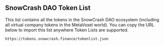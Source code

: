 ## SnowCrash DAO Token List

This list contains all the tokens in the SnowCrash DAO ecosystem (including all virtual company tokens in the MetaVoxel world). You can copy the URL below to import this list anywhere Token Lists are supported.

`https://tokens.snowcrash.finance/tokenlist.json`
